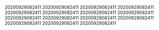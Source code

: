 20200929082411
20200929082411
20200929082411
20200929082411
20200929082411
20200929082411
20200929082411
20200929082411
20200929082411
20200929082411
20200929082411
20200929082411
20200929082411
20200929082411
20200929082411
